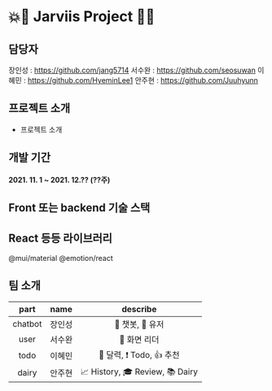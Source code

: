 # 💥🌟 Jarviis Project 🌟💥


## 담당자
장인성 : https://github.com/jang5714
서수완 : https://github.com/seosuwan
이혜민 : https://github.com/HyeminLee1
안주현 : https://github.com/Juuhyunn

## 프로젝트 소개
+ 프로젝트 소개

## 개발 기간
#### 2021. 11. 1 ~ 2021. 12.?? (??주)


## Front 또는 backend 기술 스택

## React 등등 라이브러리
@mui/material
@emotion/react

## 팀 소개
|part|name|describe|
|:---:|:---:|:---:|
|chatbot|장인성|💬 챗봇, 🔐 유저|
|user|서수완| 🌷 화면 리더|
|todo|이혜민|📆 달력, ❗ Todo, 👍 추천|
|dairy|안주현|📈 History, 🎓 Review, 📚 Dairy|
